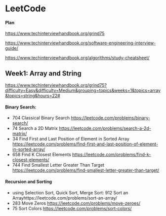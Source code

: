# LeetCode

#### Plan 

https://www.techinterviewhandbook.org/grind75

https://www.techinterviewhandbook.org/software-engineering-interview-guide/

https://www.techinterviewhandbook.org/algorithms/study-cheatsheet/

##  Week1: Array and String

https://www.techinterviewhandbook.org/grind75?difficulty=Easy&difficulty=Medium&grouping=topics&weeks=1&topics=array&topics=string&hours=22#

#### Binary Search:

- 704 Classical Binary Search https://leetcode.com/problems/binary-search/
- 74 Search a 2D Matrix https://leetcode.com/problems/search-a-2d-matrix/
- 34 Find First and Last Position of Element in Sorted Array https://leetcode.com/problems/find-first-and-last-position-of-element-in-sorted-array/
- 658 Find K Closest Elements https://leetcode.com/problems/find-k-closest-elements/
- 744 Find Smallest Letter Greater Than Target https://leetcode.com/problems/find-smallest-letter-greater-than-target/

#### Recursion and Sorting

- using Selection Sort, Quick Sort, Merge Sort: 912 Sort an Arrayhttps://leetcode.com/problems/sort-an-array/
- 283 Move Zeros https://leetcode.com/problems/move-zeroes/
- 75 Sort Colors https://leetcode.com/problems/sort-colors/
